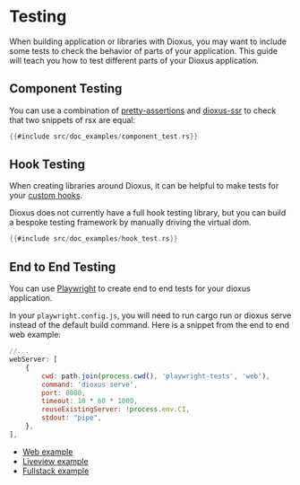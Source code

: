 # Testing

When building application or libraries with Dioxus, you may want to include some tests to check the behavior of parts of your application. This guide will teach you how to test different parts of your Dioxus application.

## Component Testing

You can use a combination of [pretty-assertions](https://docs.rs/pretty_assertions/latest/pretty_assertions/) and [dioxus-ssr]() to check that two snippets of rsx are equal:

```rust
{{#include src/doc_examples/component_test.rs}}
```

## Hook Testing

When creating libraries around Dioxus, it can be helpful to make tests for your [custom hooks](./state/custom_hooks/index.md).


Dioxus does not currently have a full hook testing library, but you can build a bespoke testing framework by manually driving the virtual dom.

```rust
{{#include src/doc_examples/hook_test.rs}}
```

## End to End Testing

You can use [Playwright](https://playwright.dev/) to create end to end tests for your dioxus application.

In your `playwright.config.js`, you will need to run cargo run or dioxus serve instead of the default build command. Here is a snippet from the end to end web example:

```js
//...
webServer: [
    {
        cwd: path.join(process.cwd(), 'playwright-tests', 'web'),
        command: 'dioxus serve',
        port: 8080,
        timeout: 10 * 60 * 1000,
        reuseExistingServer: !process.env.CI,
        stdout: "pipe",
    },
],
```

- [Web example](https://github.com/DioxusLabs/dioxus/tree/master/playwrite-tests/web)
- [Liveview example](https://github.com/DioxusLabs/dioxus/tree/master/playwrite-tests/liveview)
- [Fullstack example](https://github.com/DioxusLabs/dioxus/tree/master/playwrite-tests/fullstack)
